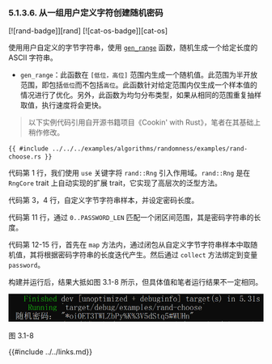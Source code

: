 ### 5.1.3.6. 从一组用户定义字符创建随机密码

[![rand-badge]][rand] [![cat-os-badge]][cat-os]

使用用户自定义的字节字符串，使用 [`gen_range`] 函数，随机生成一个给定长度的 ASCII 字符串。

- `gen_range`：此函数在 `[低位，高位]` 范围内生成一个随机值。此范围为半开放范围，即包括`低位`而不包括`高位`。此函数针对给定范围内仅生成一个样本值的情况进行了优化。另外，此函数为均匀分布类型，如果从相同的范围重复抽样取值，执行速度将会更快。

> 以下实例代码引用自开源书籍项目《Cookin' with Rust》，笔者在其基础上稍作修改。

```rust,edition2018
{{ #include ../../../examples/algorithms/randomness/examples/rand-choose.rs }}
```

代码第 1 行，我们使用 `use` 关键字将 `rand::Rng` 引入作用域。`rand::Rng` 是在 `RngCore` trait 上自动实现的扩展 trait，它实现了高层次的泛型方法。

代码第 3，4 行，自定义字节字符串样本，并设定密码长度。

代码第 11 行，通过 `0..PASSWORD_LEN` 匹配一个闭区间范围，其是密码字符串的长度。

代码第 12-15 行，首先在 `map` 方法内，通过闭包从自定义字节字符串样本中取随机值，其将根据密码字符串的长度迭代产生。然后通过 `collect` 方法绑定到变量 `password`。

构建并运行后，结果大抵如图 3.1-8 所示，但具体值和笔者运行结果不一定相同。

![rand-choose](../../css/algorithms/rand-choose.png)

图 3.1-8

[`gen_range`]: https://docs.rs/rand/*/rand/trait.Rng.html#method.gen_range

{{#include ../../links.md}}
